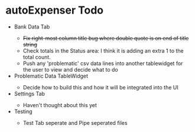 <h1>autoExpenser Todo</h1>
<ul>
  <li>Bank Data Tab</li>
  <ul>
    <li><strike>Fix right-most column title bug where double quote is on end of title string</strike></li>
    <li>Check totals in the Status area: I think it is adding an extra 1 to the total count.</li>
    <li>Push any 'problematic' csv data lines into another tablewidget for the user to view and decide what to do</li>
  </ul>
  <li>Problematic Data TableWidget</li>
  <ul>
    <li>Decide how to build this and how it will be integrated into the UI</li>
  </ul>
  <li>Settings Tab</li>
  <ul>
    <li>Haven't thought about this yet</li>
  </ul>
  <li>Testing</li>
  <ul>
    <li>Test Tab seperate and Pipe seperated files</li>
  </ul>
</ul>
